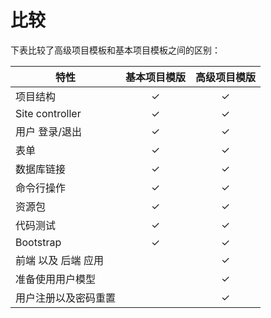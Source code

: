 比较
====

下表比较了高级项目模板和基本项目模板之间的区别：


| 特性  |  基本项目模版  |  高级项目模版 |
|---|:---:|:---:|
| 项目结构 | ✓ | ✓ |
| Site controller | ✓ | ✓ |
| 用户 登录/退出 | ✓ | ✓ |
| 表单  | ✓ | ✓ |
| 数据库链接  | ✓ | ✓ |
| 命令行操作  | ✓ | ✓ |
| 资源包  | ✓ | ✓ |
| 代码测试  | ✓ | ✓ |
| Bootstrap   | ✓ | ✓ |
| 前端 以及 后端 应用  |    | ✓ |
| 准备使用用户模型 |    | ✓ |
| 用户注册以及密码重置  |     | ✓ |